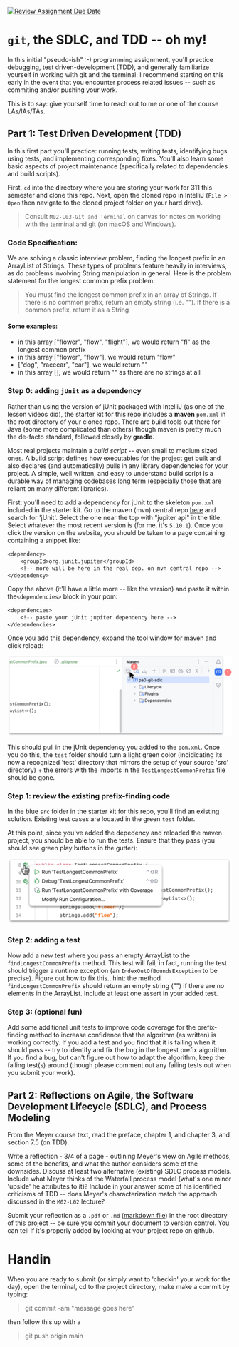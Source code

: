 [![Review Assignment Due Date](https://classroom.github.com/assets/deadline-readme-button-22041afd0340ce965d47ae6ef1cefeee28c7c493a6346c4f15d667ab976d596c.svg)](https://classroom.github.com/a/j-TGoViK)
# `git`, the SDLC, and TDD -- oh my!

In this initial "pseudo-ish" :-) programming assignment, you'll practice debugging, test driven-development (TDD), and generally familiarize yourself in working with git and the terminal. I  recommend starting on this early in the event that you encounter process related issues -- such as commiting and/or pushing your work. 

This is to say: give yourself time to reach out to me or one of the course LAs/IAs/TAs.

## Part 1: Test Driven Development (TDD)

In this first part you'll practice: running tests, writing tests, identifying bugs using tests, and implementing corresponding fixes. You'll also learn some basic aspects of project maintenance (specifically related to dependencies and build scripts). 

First, `cd` into the directory where you are storing your work for 311 this semester and clone this repo. Next, open the cloned repo in IntelliJ (`File > Open` then navigate to the cloned project folder on your hard drive). 

> Consult `M02-L03-Git and Terminal` on canvas for notes on working with the terminal and git (on macOS and Windows). 

### Code Specification:

We are solving a classic interview problem, finding the longest prefix in an ArrayList of Strings. These types of problems feature heavily in interviews, as do problems involving String manipulation in general. Here is the problem statement for the longest common prefix problem:

> You must find the longest common prefix in an array of Strings. If there is no common prefix, return an empty string (i.e. ""). If there is a common prefix, return it as a String

#### Some examples:

- in this array ["flower", "flow", "flight"], we would return "fl" as the longest common prefix
- in this array ["flower", "flow"], we would return "flow"
- ["dog", "racecar", "car"], we would return ""
- in this array [], we would return "" as there are no strings at all

### Step 0: adding `jUnit` as a dependency

Rather than using the version of jUnit packaged with IntelliJ (as one of the lesson videos did), the starter kit for this repo includes a **maven** `pom.xml` in the root directory of your cloned repo. There are build tools out there for Java (some more complicated than others) though maven is pretty much the de-facto standard, followed closely by **gradle**. 

Most real projects  maintain a *build script* -- even small to medium sized ones. A build script defines how executables for the project get built and also declares (and automatically) pulls in any library dependencies for your project. A simple, well written, and easy to understand build script is a durable way of managing codebases long term (especially those that are reliant on many different libraries). 

First: you'll need to add a dependency for jUnit to the skeleton `pom.xml` included in the starter kit. Go to the maven (mvn) central repo [here](https://mvnrepository.com/) and search for 'jUnit'. Select the one near the top with "jupiter api" in the title. Select whatever the most recent version is (for me, it's `5.10.1`). Once you click the version on the website, you should be taken to a page containing containing a snippet like:

```
<dependency>
    <groupId>org.junit.jupiter</groupId>
    <!-- more will be here in the real dep. on mvn central repo -->
</dependency>
```
Copy the above (it'll have a little more -- like the version) and paste it within the`<dependencies>` block in your pom:

```
<dependencies>
    <!-- paste your jUnit jupiter dependency here -->
</dependencies>
```

Once you add this dependency, expand the tool window for maven and click reload:

![maven tool window button](img/mvn-reload.png)

This should pull in the jUnit dependency you added to the `pom.xml`. Once you do this, the `test` folder should turn a light green color (incidicating its now a recognized 'test' directory that mirrors the setup of your source 'src' directory) + the errors with the imports in the `TestLongestCommonPrefix` file should be gone.

### Step 1: review the existing prefix-finding code

In the blue `src` folder in the starter kit for this repo, you'll find an existing solution. Existing test cases are located in the green `test` folder.

At this point, since you've added the depedency and reloaded the maven project, you should be able to run the tests. Ensure that they pass (you should see green play buttons in the gutter):

![run all tests button](img/click-dbg.png)

### Step 2: adding a test

Now add a *new* test where you pass an empty ArrayList to the `findLongestCommonPrefix` method. This test will fail, in fact, running the test should trigger a runtime exception (an `IndexOutOfBoundsException` to be precise). Figure out how to fix this.. hint: the method `findLongestCommonPrefix` should return an empty string ("") if there are no elements in the ArrayList. Include at least one assert in your added test.

### Step 3: (optional fun) 

Add some additional unit tests to improve code coverage for the prefix-finding method to increase confidence that the algorithm (as written) is working correctly. If you add a test and you find that it is failing when it should pass -- try to identify and fix the bug in the longest prefix algorithm. If you find a bug, but can't figure out how to adapt the algorithm, keep the failing test(s) around (though please comment out any failing tests out when you submit your work).

## Part 2: Reflections on Agile, the Software Development Lifecycle (SDLC), and Process Modeling

From the Meyer course text, read the preface, chapter 1, and chapter 3, and section 7.5 (on TDD). 

Write a reflection - 3/4 of a page - outlining Meyer's view on Agile methods, some of the benefits, and what the author considers some of the downsides. Discuss at least two alternative (existing) SDLC process models. Include what Meyer thinks of the Waterfall process model (what's one minor 'upside' he attributes to it)? Include in your answer some of his identified criticisms of TDD -- does Meyer's characterization match the approach discussed in the `M02-L02` lecture?

Submit your reflection as a `.pdf` or `.md` ([markdown file](https://docs.github.com/en/get-started/writing-on-github/getting-started-with-writing-and-formatting-on-github/basic-writing-and-formatting-syntax)) in the root directory of this project -- be sure you commit your document to version control. You can tell if it's properly added by looking at your project repo on github.

# Handin

When you are ready to submit (or simply want to 'checkin' your work for the day), open the terminal, cd to the project directory, make make a commit by typing:

> git commit -am "message goes here"

then follow this up with a

> git push origin main
